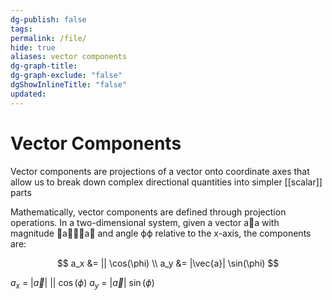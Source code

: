 ```yaml
---
dg-publish: false
tags: 
permalink: /file/
hide: true
aliases: vector components
dg-graph-title: 
dg-graph-exclude: "false"
dgShowInlineTitle: "false"
updated:
---
```

# Vector Components

Vector components are projections of a vector onto coordinate axes that allow us to break down complex directional quantities into simpler [[scalar]] parts

Mathematically, vector components are defined through projection operations. In a two-dimensional system, given a vector a⃗a with magnitude ∣a⃗∣∣a∣ and angle ϕϕ relative to the x-axis, the components are:

$$
a_x &= || \cos(\phi) \\
a_y &= |\vec{a}| \sin(\phi)
$$

$a_x$ = $|\vec{a}|$ || $\cos(\phi)$
$a_y$ = $|\vec{a}|$ $\sin(\phi)$